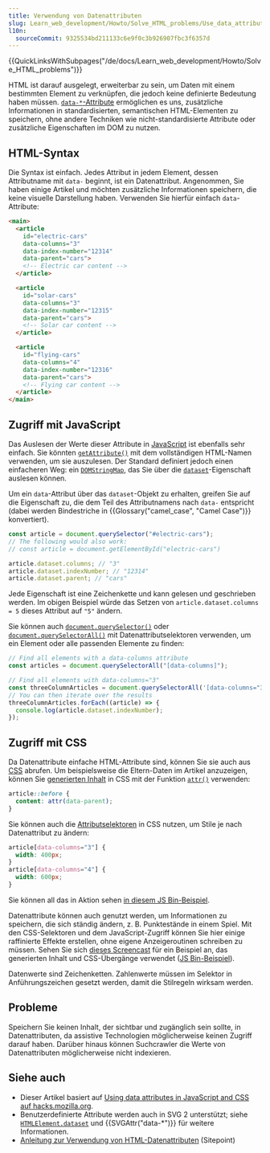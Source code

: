 ```yaml
---
title: Verwendung von Datenattributen
slug: Learn_web_development/Howto/Solve_HTML_problems/Use_data_attributes
l10n:
  sourceCommit: 9325534bd211133c6e9f0c3b926907fbc3f6357d
---
```


{{QuickLinksWithSubpages("/de/docs/Learn_web_development/Howto/Solve_HTML_problems")}}

HTML ist darauf ausgelegt, erweiterbar zu sein, um Daten mit einem bestimmten Element zu verknüpfen, die jedoch keine definierte Bedeutung haben müssen. [`data-*`-Attribute](/de/docs/Web/HTML/Global_attributes/data-*) ermöglichen es uns, zusätzliche Informationen in standardisierten, semantischen HTML-Elementen zu speichern, ohne andere Techniken wie nicht-standardisierte Attribute oder zusätzliche Eigenschaften im DOM zu nutzen.

## HTML-Syntax

Die Syntax ist einfach. Jedes Attribut in jedem Element, dessen Attributname mit `data-` beginnt, ist ein Datenattribut. Angenommen, Sie haben einige Artikel und möchten zusätzliche Informationen speichern, die keine visuelle Darstellung haben. Verwenden Sie hierfür einfach `data`-Attribute:

```html
<main>
  <article
    id="electric-cars"
    data-columns="3"
    data-index-number="12314"
    data-parent="cars">
    <!-- Electric car content -->
  </article>

  <article
    id="solar-cars"
    data-columns="3"
    data-index-number="12315"
    data-parent="cars">
    <!-- Solar car content -->
  </article>

  <article
    id="flying-cars"
    data-columns="4"
    data-index-number="12316"
    data-parent="cars">
    <!-- Flying car content -->
  </article>
</main>
```

## Zugriff mit JavaScript

Das Auslesen der Werte dieser Attribute in [JavaScript](/de/docs/Web/JavaScript) ist ebenfalls sehr einfach. Sie könnten [`getAttribute()`](/de/docs/Web/API/Element/getAttribute) mit dem vollständigen HTML-Namen verwenden, um sie auszulesen. Der Standard definiert jedoch einen einfacheren Weg: ein [`DOMStringMap`](/de/docs/Web/API/DOMStringMap), das Sie über die [`dataset`](/de/docs/Web/API/HTMLElement/dataset)-Eigenschaft auslesen können.

Um ein `data`-Attribut über das `dataset`-Objekt zu erhalten, greifen Sie auf die Eigenschaft zu, die dem Teil des Attributnamens nach `data-` entspricht (dabei werden Bindestriche in {{Glossary("camel_case", "Camel Case")}} konvertiert).

```js
const article = document.querySelector("#electric-cars");
// The following would also work:
// const article = document.getElementById("electric-cars")

article.dataset.columns; // "3"
article.dataset.indexNumber; // "12314"
article.dataset.parent; // "cars"
```

Jede Eigenschaft ist eine Zeichenkette und kann gelesen und geschrieben werden. Im obigen Beispiel würde das Setzen von `article.dataset.columns = 5` dieses Attribut auf `"5"` ändern.

Sie können auch [`document.querySelector()`](/de/docs/Web/API/Document/querySelector) oder [`document.querySelectorAll()`](/de/docs/Web/API/Document/querySelectorAll) mit Datenattributselektoren verwenden, um ein Element oder alle passenden Elemente zu finden:

```js
// Find all elements with a data-columns attribute
const articles = document.querySelectorAll("[data-columns]");

// Find all elements with data-columns="3"
const threeColumnArticles = document.querySelectorAll('[data-columns="3"]');
// You can then iterate over the results
threeColumnArticles.forEach((article) => {
  console.log(article.dataset.indexNumber);
});
```

## Zugriff mit CSS

Da Datenattribute einfache HTML-Attribute sind, können Sie sie auch aus [CSS](/de/docs/Web/CSS) abrufen. Um beispielsweise die Eltern-Daten im Artikel anzuzeigen, können Sie [generierten Inhalt](/de/docs/Web/CSS/content) in CSS mit der Funktion [`attr()`](/de/docs/Web/CSS/attr) verwenden:

```css
article::before {
  content: attr(data-parent);
}
```

Sie können auch die [Attributselektoren](/de/docs/Web/CSS/Attribute_selectors) in CSS nutzen, um Stile je nach Datenattribut zu ändern:

```css
article[data-columns="3"] {
  width: 400px;
}
article[data-columns="4"] {
  width: 600px;
}
```

Sie können all das in Aktion sehen [in diesem JS Bin-Beispiel](https://jsbin.com/ujiday/2/edit).

Datenattribute können auch genutzt werden, um Informationen zu speichern, die sich ständig ändern, z. B. Punktestände in einem Spiel. Mit den CSS-Selektoren und dem JavaScript-Zugriff können Sie hier einige raffinierte Effekte erstellen, ohne eigene Anzeigeroutinen schreiben zu müssen. Sehen Sie sich [dieses Screencast](https://www.youtube.com/watch?v=On_WyUB1gOk) für ein Beispiel an, das generierten Inhalt und CSS-Übergänge verwendet ([JS Bin-Beispiel](https://jsbin.com/atawaz/3/edit)).

Datenwerte sind Zeichenketten. Zahlenwerte müssen im Selektor in Anführungszeichen gesetzt werden, damit die Stilregeln wirksam werden.

## Probleme

Speichern Sie keinen Inhalt, der sichtbar und zugänglich sein sollte, in Datenattributen, da assistive Technologien möglicherweise keinen Zugriff darauf haben. Darüber hinaus können Suchcrawler die Werte von Datenattributen möglicherweise nicht indexieren.

## Siehe auch

- Dieser Artikel basiert auf [Using data attributes in JavaScript and CSS auf hacks.mozilla.org](https://hacks.mozilla.org/2012/10/using-data-attributes-in-javascript-and-css/).
- Benutzerdefinierte Attribute werden auch in SVG 2 unterstützt; siehe [`HTMLElement.dataset`](/de/docs/Web/API/HTMLElement/dataset) und {{SVGAttr("data-*")}} für weitere Informationen.
- [Anleitung zur Verwendung von HTML-Datenattributen](https://www.sitepoint.com/how-why-use-html5-custom-data-attributes/) (Sitepoint)
